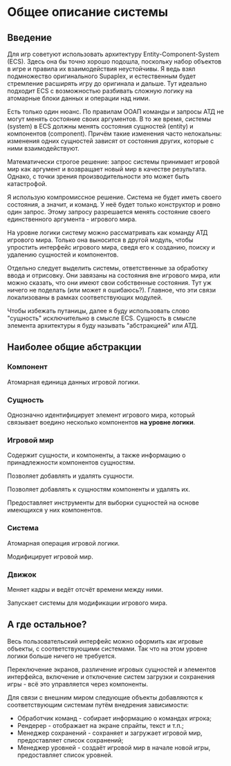# Общее описание системы

## Введение
Для игр советуют использовать архитектуру Entity-Component-System (ECS).
Здесь она бы точно хорошо подошла, поскольку набор объектов в игре и правила
их взаимодействия неустойчивы.
Я ведь взял подмножество оригинального Supaplex, и естественным будет стремление
расширять игру до оригинала и дальше.
Тут идеально подходит ECS с возможностью разбивать сложную логику
на атомарные блоки данных и операции над ними.

Есть только один нюанс.
По правилам ООАП команды и запросы АТД не могут менять
состояние своих аргументов.
В то же время, системы (system) в ECS должны менять состояния сущностей (entity)
и компонентов (component).
Причём такие изменения часто нелокальны: изменения одних сущностей зависят
от состояния других, которые с ними взаимодействуют.

Математически строгое решение: запрос системы принимает игровой мир как аргумент
и возвращает новый мир в качестве результата.
Однако, с точки зрения производительности это может быть катастрофой.

Я использую компромиссное решение.
Система не будет иметь своего состояния, а значит, и команд.
У неё будет только конструктор и ровно один запрос.
Этому запросу разрешается менять состояние своего единственного аргумента -
игрового мира.

На уровне логики систему можно рассматривать как команду АТД игрового мира.
Только она выносится в другой модуль, чтобы упростить интерфейс игрового мира,
сведя его к созданию, поиску и удалению сущностей и компонентов.

Отдельно следует выделить системы, ответственные за обработку ввода и отрисовку.
Они завязаны на состояния вне игрового мира, или можно сказать,
что они имеют свои собственные состояния.
Тут уж ничего не поделать (или может я ошибаюсь?).
Главное, что эти связи локализованы в рамках соответствующих модулей.

Чтобы избежать путаницы, далее я буду использовать слово "сущность"
исключительно в смысле ECS.
Сущность в смысле элемента архитектуры я буду называть "абстракцией" или АТД.


## Наиболее общие абстракции

### Компонент
Атомарная единица данных игровой логики.


### Сущность
Однозначно идентифицирует элемент игрового мира, который связывает воедино
несколько компонентов **на уровне логики**.


### Игровой мир
Содержит сущности, и компоненты, а также информацию
о принадлежности компонентов сущностям.

Позволяет добавлять и удалять сущности.

Позволяет добавлять к сущностям компоненты и удалять их.

Предоставляет инструменты для выборки сущностей
на основе имеющихся у них компонентов.


### Система
Атомарная операция игровой логики.

Модифицирует игровой мир.


### Движок
Меняет кадры и ведёт отсчёт времени между ними.

Запускает системы для модификации игрового мира.


## А где остальное?
Весь пользовательский интерфейс можно оформить как игровые объекты,
с соответствующими системами.
Так что на этом уровне логики больше ничего не требуется.

Переключение экранов, различение игровых сущностей и элементов интерфейса,
включение и отключение систем загрузки и сохранения игры -
всё это управляется через компоненты.

Для связи с внешним миром следующие объекты добавляются
к соответствующим системам путём внедрения зависимости:
 - Обработчик команд - собирает информацию о командах игрока;
 - Рендерер - отображает на экране спрайты, текст и т.п.;
 - Менеджер сохранений - сохраняет и загружает игровой мир, предоставляет список сохранений;
 - Менеджер уровней - создаёт игровой мир в начале новой игры, предоставляет список уровней.
